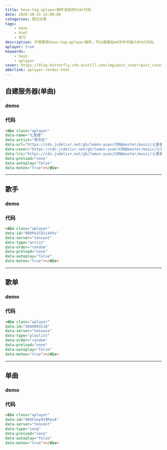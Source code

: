 ```yaml
---
title: hexo-tag-aplayer插件渲染的html代码
date: 2020-10-15 15:00:00
categories: 随记分享
tags: 
    - hexo
    - html
    - 学习
description: 不想使用hexo-tag-aplayer插件，可以直接在md文件中插入Html代码。
aplayer: true
keywords: 
    - hexo
    - aplayer
cover: https://blog-butterfly-cdn.mistill.com/img/post_cover/post_cover_017.webp
abbrlink: aplayer-render-html
---
```


## 自建服务器(单曲)
### demo
<div class="aplayer" 
data-name="七里香" 
data-artist="周杰伦" 
data-url="https://blog-butterfly-cdn.mistill.com/music/七里香 - 周杰伦.mp3" 
data-cover="https://blog-butterfly-cdn.mistill.com/music/七里香 - 周杰伦.jpg" 
data-lrc="https://blog-butterfly-cdn.mistill.com/music/七里香 - 周杰伦.lrc" 
data-preload="none" 
data-autoplay="false" 
data-mutex="true"></div>

### 代码
```html
<div class="aplayer" 
data-name="七里香" 
data-artist="周杰伦" 
data-url="https://cdn.jsdelivr.net/gh/lemon-yuan/CDN@master/music/七里香 - 周杰伦.mp3" 
data-cover="https://cdn.jsdelivr.net/gh/lemon-yuan/CDN@master/music/七里香 - 周杰伦.jpg" 
data-lrc="https://cdn.jsdelivr.net/gh/lemon-yuan/CDN@master/music/七里香 - 周杰伦.lrc" 
data-preload="none" 
data-autoplay="false" 
data-mutex="true"></div>
```

---
## 歌手
### demo
<div class="aplayer" 
data-id="000PeZCQ1i4XVs" 
data-server="tencent" 
data-type="artist" 
data-order="random" 
data-preload="none" 
data-autoplay="false"
data-mutex="true"></div>

### 代码
```html
<div class="aplayer" 
data-id="000PeZCQ1i4XVs" 
data-server="tencent" 
data-type="artist" 
data-order="random" 
data-preload="none" 
data-autoplay="false"
data-mutex="true"></div>
```

---
## 歌单
### demo
<div class="aplayer" 
data-id="5089993118" 
data-server="netease" 
data-type="playlist" 
data-order="random" 
data-preload="none" 
data-autoplay="false"
data-mutex="true"></div>

### 代码
```html
<div class="aplayer" 
data-id="5089993118" 
data-server="netease" 
data-type="playlist" 
data-order="random" 
data-preload="none" 
data-autoplay="false"
data-mutex="true"></div>
```

---
## 单曲
### demo
<div class="aplayer" 
data-id="004Fimy419PpsA" 
data-server="tencent" 
data-type="song" 
data-preload="none" 
data-autoplay="false"
data-mutex="true"></div>

### 代码
```html
<div class="aplayer" 
data-id="004Fimy419PpsA" 
data-server="tencent" 
data-type="song" 
data-preload="none" 
data-autoplay="false"
data-mutex="true"></div>
```
